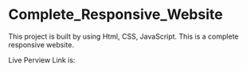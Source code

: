 # Complete_Responsive_Website
This project is built by using Html, CSS, JavaScript. This is a complete responsive website.

Live Perview Link is: 
